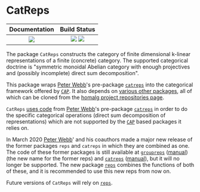 <!-- BEGIN HEADER -->
# CatReps

| **Documentation**                                                 | **Build Status**                                                                                |
|:-----------------------------------------------------------------:|:-----------------------------------------------------------------------------------------------:|
| [![][docs-stable-img]][docs-stable-url]                           | [![][tests-img]][tests-url] [![][codecov-img]][codecov-url] |
<!-- END HEADER -->

The package `CatReps` constructs the category of finite dimensional k-linear representations of a finite (concrete) category.
The supported categorical doctrine is "symmetric monoidal Abelian category with enough projectives and (possibly incomplete) direct sum decomposition".

This package wraps [Peter Webb](https://www-users.math.umn.edu/~webb/)'s pre-package [`catreps`](https://www-users.math.umn.edu/~webb/GAPfiles/catreps) into the categorical framework offered by [`CAP`](https://homalg-project.github.io/CAP_project/).
It also depends on [various other packages](https://github.com/homalg-project/CatReps/blob/master/.circleci/config.yml#L12), all of which can be cloned from the [homalg project repositories page](https://github.com/homalg-project).

`CatReps` [uses code](https://codecov.io/gh/homalg-project/CatReps/src/master/gap/catreps.g) from [Peter Webb](https://www-users.math.umn.edu/~webb/)'s pre-package [`catreps`](https://www-users.math.umn.edu/~webb/GAPfiles/catreps) in order to do the specific categorical operations (direct sum decomposition of representations) which are not supported by the [`CAP`](https://homalg-project.github.io/CAP_project/) based packages it relies on.

In March 2020 [Peter Webb](https://www-users.math.umn.edu/~webb/)' and his coauthors made a major new release of the former packages `reps` and `catreps` in which they are combined as one. The code of these former packages is still available at [`groupreps`](https://www-users.math.umn.edu/~webb/GAPfiles/groupreps) ([manual](https://www-users.math.umn.edu/~webb/GAPfiles/grouprepstutorial.html)) (the new name for the former reps) and [`catreps`](https://www-users.math.umn.edu/~webb/GAPfiles/catreps) ([manual](https://www-users.math.umn.edu/~webb/GAPfiles/catrepstutorial.html)), but it will no longer be supported. The new package [`reps`](https://www-users.math.umn.edu/~webb/GAPfiles/reps) combines the functions of both of these, and it is recommended to use this new reps from now on.

Future versions of `CatReps` will rely on [`reps`](https://www-users.math.umn.edu/~webb/GAPfiles/reps).

<!-- BEGIN FOOTER -->
[docs-stable-img]: https://img.shields.io/badge/docs-stable-blue.svg
[docs-stable-url]: https://homalg-project.github.io/CatReps/doc/chap0.html

[tests-img]: https://github.com/homalg-project/CatReps/workflows/Tests/badge.svg
[tests-url]: https://github.com/homalg-project/CatReps/actions?query=workflow%3ATests

[codecov-img]: https://codecov.io/gh/homalg-project/CatReps/branch/master/graph/badge.svg
[codecov-url]: https://codecov.io/gh/homalg-project/CatReps
<!-- END FOOTER -->

